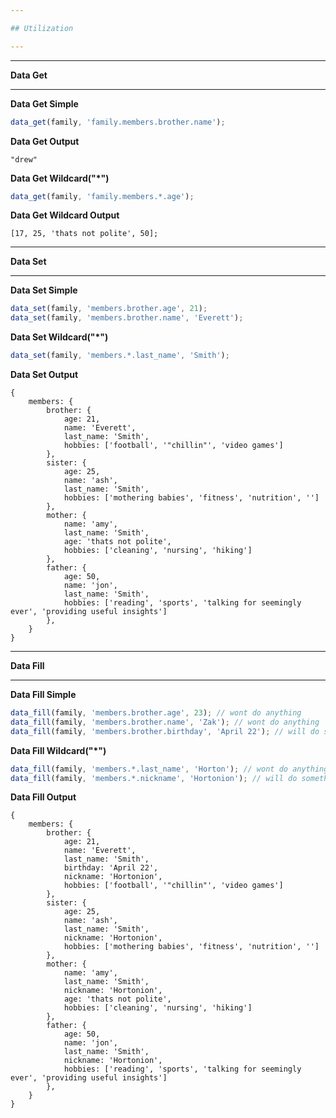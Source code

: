 ```yaml
---

## Utilization

---
```


---

**Data Get**

---

**Data Get Simple**
```js
data_get(family, 'family.members.brother.name');
```
**Data Get Output**
```
"drew"
```


**Data Get Wildcard**__("*")__
```js
data_get(family, 'family.members.*.age'); 
```

**Data Get Wildcard Output**
```
[17, 25, 'thats not polite', 50];
```

---

**Data Set**

---

**Data Set Simple**
```js
data_set(family, 'members.brother.age', 21);
data_set(family, 'members.brother.name', 'Everett');
```

**Data Set Wildcard**__("*")__
```js
data_set(family, 'members.*.last_name', 'Smith');
```

**Data Set Output**
```
{
	members: {
		brother: {
			age: 21,
			name: 'Everett',
			last_name: 'Smith',
			hobbies: ['football', '"chillin"', 'video games']
		},
		sister: {
			age: 25,
			name: 'ash',
			last_name: 'Smith',
			hobbies: ['mothering babies', 'fitness', 'nutrition', '']
		},
		mother: {
			name: 'amy',
			last_name: 'Smith',
			age: 'thats not polite',
			hobbies: ['cleaning', 'nursing', 'hiking']
		},
		father: {
			age: 50,
			name: 'jon',
			last_name: 'Smith',
			hobbies: ['reading', 'sports', 'talking for seemingly ever', 'providing useful insights']
		},
	}
}
```

---

**Data Fill**

---

**Data Fill Simple**
```js
data_fill(family, 'members.brother.age', 23); // wont do anything
data_fill(family, 'members.brother.name', 'Zak'); // wont do anything
data_fill(family, 'members.brother.birthday', 'April 22'); // will do something
```

**Data Fill Wildcard**__("*")__
```js 
data_fill(family, 'members.*.last_name', 'Horton'); // wont do anything
data_fill(family, 'members.*.nickname', 'Hortonion'); // will do something
```

**Data Fill Output**
```
{
	members: {
		brother: {
			age: 21,
			name: 'Everett',
			last_name: 'Smith',
			birthday: 'April 22',
			nickname: 'Hortonion',
			hobbies: ['football', '"chillin"', 'video games']
		},
		sister: {
			age: 25,
			name: 'ash',
			last_name: 'Smith',
			nickname: 'Hortonion',
			hobbies: ['mothering babies', 'fitness', 'nutrition', '']
		},
		mother: {
			name: 'amy',
			last_name: 'Smith',
			nickname: 'Hortonion',
			age: 'thats not polite',
			hobbies: ['cleaning', 'nursing', 'hiking']
		},
		father: {
			age: 50,
			name: 'jon',
			last_name: 'Smith',
			nickname: 'Hortonion',
			hobbies: ['reading', 'sports', 'talking for seemingly ever', 'providing useful insights']
		},
	}
}
```





